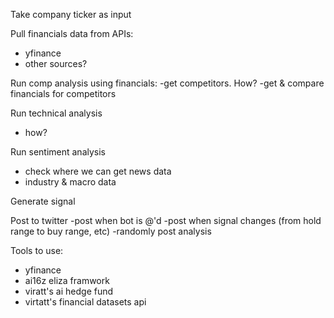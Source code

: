 Take company ticker as input

Pull financials data from APIs:
- yfinance
- other sources?

Run comp analysis using financials:
-get competitors. How?
-get & compare financials for competitors

Run technical analysis
- how?

Run sentiment analysis
- check where we can get news data
- industry & macro data

Generate signal

Post to twitter
-post when bot is @'d
-post when signal changes (from hold range to buy range, etc)
-randomly post analysis


Tools to use:
- yfinance
-  ai16z eliza framwork
- viratt's ai hedge fund
- virtatt's financial datasets api
